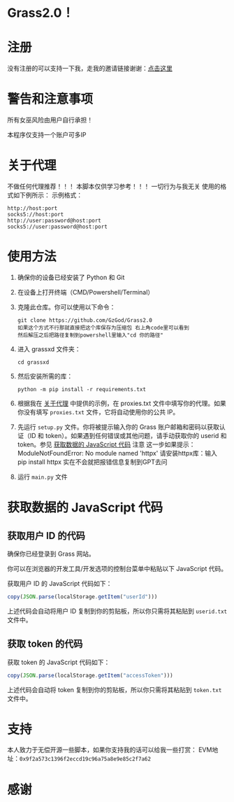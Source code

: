 # Grass2.0！

# 注册

没有注册的可以支持一下我，走我的邀请链接谢谢：[点击这里](https://app.getgrass.io/register/?referralCode=W2P80MXsTm9LaC6)

# 警告和注意事项

所有女巫风险由用户自行承担！

本程序仅支持一个账户可多IP

# 关于代理
不做任何代理推荐！！！
本脚本仅供学习参考！！！
一切行为与我无关
使用的格式如下例所示：
示例格式：
```
http://host:port
socks5://host:port
http://user:password@host:port
socks5://user:password@host:port
```

# 使用方法

1. 确保你的设备已经安装了 Python 和 Git
   
2. 在设备上打开终端（CMD/Powershell/Terminal）

3. 克隆此仓库。你可以使用以下命令：
   ```shell
   git clone https://github.com/GzGod/Grass2.0
   如果这个方式不行那就直接把这个库保存为压缩包 右上角code里可以看到
   然后解压之后把路径复制到powershell里输入"cd 你的路径"
   ```

4. 进入 grassxd 文件夹：
   ```shell
   cd grassxd
   ```

5. 然后安装所需的库：
   ```shell
   python -m pip install -r requirements.txt
   ```

6. 根据我在 [关于代理](#关于代理) 中提供的示例，在 proxies.txt 文件中填写你的代理。如果你没有填写 `proxies.txt` 文件，它将自动使用你的公共 IP。

7. 先运行 `setup.py` 文件。你将被提示输入你的 Grass 账户邮箱和密码以获取认证（ID 和 token）。如果遇到任何错误或其他问题，请手动获取你的 userid 和 token。参见 [获取数据的 JavaScript 代码](#获取数据的-javascript-代码)
注意 这一步如果提示：ModuleNotFoundError: No module named 'httpx' 请安装httpx库：输入 pip install httpx
实在不会就把报错信息复制到GPT去问

9. 运行 `main.py` 文件

# 获取数据的 JavaScript 代码

## 获取用户 ID 的代码

确保你已经登录到 Grass 网站。

你可以在浏览器的开发工具/开发选项的控制台菜单中粘贴以下 JavaScript 代码。

获取用户 ID 的 JavaScript 代码如下：
```javascript
copy(JSON.parse(localStorage.getItem("userId")))
```

上述代码会自动将用户 ID 复制到你的剪贴板，所以你只需将其粘贴到 `userid.txt` 文件中。

## 获取 token 的代码

获取 token 的 JavaScript 代码如下：
```javascript
copy(JSON.parse(localStorage.getItem("accessToken")))
```

上述代码会自动将 token 复制到你的剪贴板，所以你只需将其粘贴到 `token.txt` 文件中。

# 支持

本人致力于无偿开源一些脚本，如果你支持我的话可以给我一些打赏：
EVM地址：`0x9f2a573c1396f2eccd19c96a75a8e9e85c2f7a62`

# 感谢
